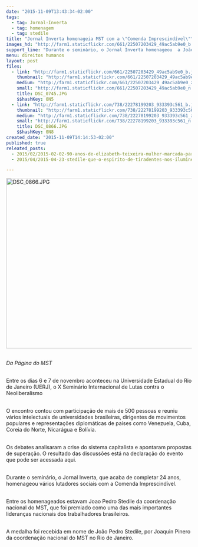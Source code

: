 ```yaml
---
date: "2015-11-09T13:43:34-02:00"
tags:
  - tag: Jornal-Inverta
  - tag: homenagem
  - tag: stedile
title: "Jornal Inverta homenageia MST com a \"Comenda Imprescindível\""
images_hd: "http://farm1.staticflickr.com/661/22507203429_49ac5ab9e0_b.jpg"
support_line: "Durante o seminário, o Jornal Inverta homenageou  a João Pedro Stedile com a Comenda Imprescindível."
menu: direitos humanos
layout: post
files:
  - link: "http://farm1.staticflickr.com/661/22507203429_49ac5ab9e0_b.jpg"
    thumbnail: "http://farm1.staticflickr.com/661/22507203429_49ac5ab9e0_t.jpg"
    medium: "http://farm1.staticflickr.com/661/22507203429_49ac5ab9e0_z.jpg"
    small: "http://farm1.staticflickr.com/661/22507203429_49ac5ab9e0_n.jpg"
    title: DSC_0745.JPG
    $$hashKey: 0N5
  - link: "http://farm1.staticflickr.com/738/22278199203_933393c561_b.jpg"
    thumbnail: "http://farm1.staticflickr.com/738/22278199203_933393c561_t.jpg"
    medium: "http://farm1.staticflickr.com/738/22278199203_933393c561_z.jpg"
    small: "http://farm1.staticflickr.com/738/22278199203_933393c561_n.jpg"
    title: DSC_0866.JPG
    $$hashKey: 0N8
created_date: "2015-11-09T14:14:53-02:00"
published: true
releated_posts:
  - 2015/02/2015-02-02-90-anos-de-elizabeth-teixeira-mulher-marcada-para-viver.md
  - 2015/04/2015-04-23-stedile-que-o-espirito-de-tiradentes-nos-ilumine-para-irmos-as-ruas-por-justica-social.md

---
```

<p><img alt="DSC_0866.JPG" height="463" src="http://farm1.staticflickr.com/738/22278199203_933393c561_b.jpg" width="700" /></p>

<p><br />
<em>Da P&aacute;gina do MST&nbsp;</em></p>

<p><br />
Entre os dias 6 e 7 de novembro aconteceu na Universidade Estadual do Rio de Janeiro (UERJ), o X Semin&aacute;rio Internacional de Lutas contra o Neoliberalismo&nbsp;</p>

<p><br />
O encontro contou com participa&ccedil;&atilde;o de mais de 500 pessoas e reuniu v&aacute;rios intelectuais de universidades brasileiras, dirigentes de movimentos populares e representa&ccedil;&otilde;es diplom&aacute;ticas de pa&iacute;ses como Venezuela, Cuba, Coreia do Norte, Nicar&aacute;gua e Bol&iacute;via.</p>

<p><br />
Os debates analisaram a crise do sistema capitalista e apontaram propostas de supera&ccedil;&atilde;o. O resultado das discuss&otilde;es est&aacute; na declara&ccedil;&atilde;o do evento que pode ser acessada aqui.&nbsp;</p>

<p><br />
Durante o semin&aacute;rio, o Jornal Inverta, que acaba de completar 24 anos, homenageou v&aacute;rios lutadores sociais com a Comenda Imprescind&iacute;vel.</p>

<p><br />
Entre os homenageados estavam Joao Pedro Stedile da coordena&ccedil;&atilde;o nacional do MST, que foi premiado como uma das mais importantes lideran&ccedil;as nacionais dos trabalhadores brasileiros.</p>

<p><br />
A medalha foi recebida em nome de Jo&atilde;o Pedro Stedile, por Joaquin Pinero da coordena&ccedil;&atilde;o nacional do MST no Rio de Janeiro.</p>
